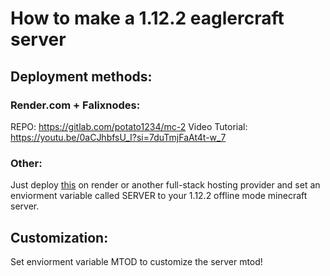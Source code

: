 # How to make a 1.12.2 eaglercraft server

## Deployment methods:
### Render.com + Falixnodes:
REPO: https://gitlab.com/potato1234/mc-2
Video Tutorial: https://youtu.be/0aCJhbfsU_I?si=7duTmjFaAt4t-w_7


### Other:
Just deploy [this](https://gitlab.com/potato1234/mc-2) on render or another full-stack hosting provider and set an enviorment variable called SERVER to your 1.12.2 offline mode minecraft server.

## Customization:
Set enviorment variable MTOD to customize the server mtod!
